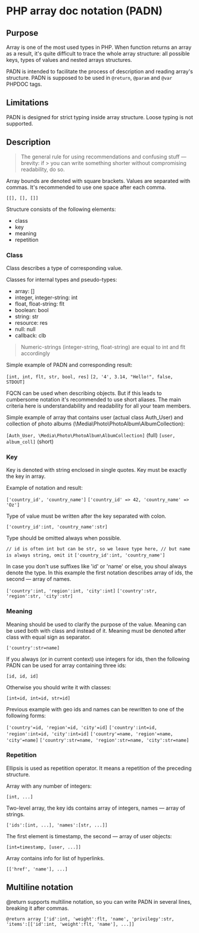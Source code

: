 PHP array doc notation (PADN)
===================================

Purpose
-------

Array is one of the most used types in PHP. When function returns an array as a result, it's quite difficult to trace the whole array structure: all possible keys, types of values and nested arrays structures.

PADN is intended to facilitate the process of description and reading array's structure. PADN is supposed to be used in `@return`, `@param` and `@var` PHPDOC tags.

Limitations
-----------

PADN is designed for strict typing inside array structure. Loose typing is not supported.

Description
-----------

> The general rule for using recommendations and confusing stuff — brevity: if > you can write something shorter without compromising readability, do so.

Array bounds are denoted with square brackets. Values are separated with commas. It's recommended to use one space after each comma.

`[[], [], []]`

Structure consists of the following elements:

+ class
+ key
+ meaning
+ repetition

### Class ###

Class describes a type of corresponding value. 

Classes for internal types and pseudo-types:

+ array: []
+ integer, integer-string: int
+ float, float-string: flt
+ boolean: bool
+ string: str
+ resource: res
+ null: null
+ callback: clb

> Numeric-strings (integer-string, float-string) are equal to int and flt
> accordingly

Simple example of PADN and corresponding result:

`[int, int, flt, str, bool, res]`
`[2, '4', 3.14, "Hello!", false, STDOUT]`

FQCN can be used when describing objects. But if this leads to cumbersome notation it's recommended to use short aliases. The main criteria here is understandability and readability for all your team members.

Simple example of array that contains user (actual class Auth_User) and collection of photo albums (\Media\Photo\PhotoAlbum\AlbumCollection):

`[Auth_User, \Media\Photo\PhotoAlbum\AlbumCollection]` (full)
`[user, album_coll]` (short)

### Key ###

Key is denoted with string enclosed in single quotes. Key must be exactly the key in array.

Example of notation and result:

`['country_id', 'country_name']`
`['country_id' => 42, 'country_name' => 'Oz']`

Type of value must be written after the key separated with colon.

`['country_id':int, 'country_name':str]`

Type should be omitted always when possible.

`// id is often int but can be str, so we leave type here,
 // but name is always string, omit it`
`['country_id':int, 'country_name']`

In case you don't use suffixes like 'id' or 'name' or else, you shoul always denote the type. In this example the first notation describes array of ids, the second — array of names.

`['country':int, 'region':int, 'city':int]`
`['country':str, 'region':str, 'city':str]`

### Meaning ###

Meaning should be used to clarify the purpose of the value. Meaning can be used both with class and instead of it. Meaning must be denoted after class with equal sign as separator.

`['country':str=name]`

If you always (or in current context) use integers for ids, then the following PADN can be used for array containing three ids:

`[id, id, id]`

Otherwise you should write it with classes:

`[int=id, int=id, str=id]`

Previous example with geo ids and names can be rewritten to one of the following forms:

`['country'=id, 'region'=id, 'city'=id]`
`['country':int=id, 'region':int=id, 'city':int=id]`
`['country'=name, 'region'=name, 'city'=name]`
`['country':str=name, 'region':str=name, 'city':str=name]`

### Repetition ###

Ellipsis is used as repetition operator. It means a repetition of the preceding structure.

Array with any number of integers:

`[int, ...]`

Two-level array, the key ids contains array of integers, names — array of strings.

`['ids':[int, ...], 'names':[str, ...]]`

The first element is timestamp, the second — array of user objects:

`[int=timestamp, [user, ...]]`

Array contains info for list of hyperlinks.

`[['href', 'name'], ...]`

Multiline notation
------------------

@return supports multiline notation, so you can write PADN in several lines, breaking it after commas.

`@return array ['id':int, 'weight':flt, 'name', 'privilegy':str, 
    'items':[['id':int, 'weight':flt, 'name'], ...]]`
